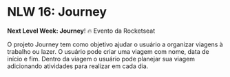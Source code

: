 # NLW 16: Journey

**Next Level Week: Journey**! 🔥
Evento da Rocketseat


O projeto Journey tem como objetivo ajudar o usuário a organizar viagens à trabalho ou lazer. O usuário pode criar uma viagem com nome, data de início e fim. Dentro da viagem o usuário pode planejar sua viagem adicionando atividades para realizar em cada dia.